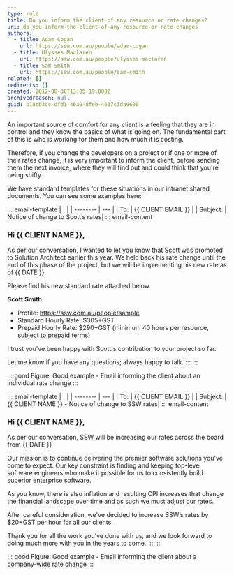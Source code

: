 ```yaml
---
type: rule
title: Do you inform the client of any resource or rate changes?
uri: do-you-inform-the-client-of-any-resource-or-rate-changes
authors:
  - title: Adam Cogan
    url: https://ssw.com.au/people/adam-cogan
  - title: Ulysses Maclaren
    url: https://ssw.com.au/people/ulysses-maclaren
  - title: Sam Smith
    url: https://ssw.com.au/people/sam-smith
related: []
redirects: []
created: 2012-08-30T13:05:19.000Z
archivedreason: null
guid: b18cb4cc-dfd1-46a9-8feb-4637c3da9600
---
```

An important source of comfort for any client is a feeling that they are in control and they know the basics of what is going on. The fundamental part of this is who is working for them and how much it is costing.

<!--endintro-->

Therefore, if you change the developers on a project or if one or more of their rates change, it is very important to inform the client, before sending them the next invoice, where they will find out and could think that you're being shifty.

We have standard templates for these situations in our intranet shared documents. You can see some examples here:

::: email-template
|          |     |
| -------- | --- |
| To:      | {{ CLIENT EMAIL }} |
| Subject: | Notice of change to Scott’s rates|
::: email-content  

### Hi {{ CLIENT NAME }},

As per our conversation, I wanted to let you know that Scott was promoted to Solution Architect earlier this year. We held back his rate change until the end of this phase of the project, but we will be implementing his new rate as of {{ DATE }}.

Please find his new standard rate attached below.

**Scott Smith** 

* Profile: https://ssw.com.au/people/sample 
* Standard Hourly Rate: $305+GST  
* Prepaid Hourly Rate: $290+GST (minimum 40 hours per resource, subject to prepaid terms) 

I trust you've been happy with Scott's contribution to your project so far.

Let me know if you have any questions; always happy to talk.
:::
:::  

::: good
Figure: Good example - Email informing the client about an individual rate change
:::

::: email-template
|          |     |
| -------- | --- |
| To:      | {{ CLIENT EMAIL }} |
| Subject: | {{ CLIENT NAME }} - Notice of change to SSW rates|
::: email-content  

### Hi {{ CLIENT NAME }},

As per our conversation, SSW will be increasing our rates across the board from {{ DATE }}

Our mission is to continue delivering the premier software solutions you've come to expect. Our key constraint is finding and keeping top-level software engineers who make it possible for us to consistently build superior enterprise software. 

As you know, there is also inflation and resulting CPI increases that change the financial landscape over time and as such we must adjust our rates. 

After careful consideration, we've decided to increase SSW’s rates by $20+GST per hour for all our clients. 

Thank you for all the work you’ve done with us, and we look forward to doing much more with you in the years to come. 
:::
:::  

::: good
Figure: Good example - Email informing the client about a company-wide rate change
:::